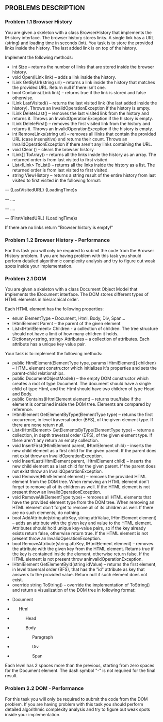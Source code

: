 ## PROBLEMS DESCRIPTION


### Problem 1.1	Browser History

You are given a skeleton with a class BrowserHistory that implements the IHistory interface. The browser history stores links. A single link has a URL (string) and loading time in seconds (int). You task is to store the provided links inside the history. The last added link is on top of the history.

Implement the following methods:

  +	int Size – returns the number of links that are stored inside the browser history.
  +	void Open(ILink link) – adds a link inside the history.
  +	ILink GetByUrl(string url) – returns a link inside the history that matches the provided URL. Return null if there isn't one.
  +	bool Contains(ILink link) – returns true if the link is stored and false otherwise.
  +	ILink LastVisited() – returns the last visited link (the last added inside the history). Throws an InvalidOperationException if the history is empty.
  +	ILink DeleteLast() – removes the last visited link from the history and returns it. Throws an InvalidOperationException if the history is empty.
  +	ILink DeleteFirst() – removes the first visited link from the history and returns it. Throws an InvalidOperationException if the history is empty.
  +	int RemoveLinks(string url) – removes all llinks that contain the provided URL (case insensitive) and returns their count. Throws an InvalidOperationException if there aren't any links containing the URL.
  +	void Clear () – clears the browser history
  +	ILink[] ToArray() – returns all the links inside the history as an array. The returned order is from last visited to first visited.
  +	List\<ILink\> ToList() – returns all the links inside the history as a list. The returned order is from last visited to first visited.
  +	string ViewHistory – returns a string result of the entire history from last visited to first visited in the following format:

-- {LastVisitedURL} {LoadingTime}s

-- ….

-- ….

-- {FirstVisitedURL} {LoadingTime}s

If there are no links return "Browser history is empty!"

### Problem 1.2	Browser History - Performance

For this task you will only be required to submit the code from the Browser History problem. If you are having problem with this task you should perform detailed algorithmic complexity analysis and try to figure out weak spots inside your implementation.

### Problem 2.1	DOM

You are given a skeleton with a class Document Object Model that implements the IDocument interface. The DOM stores different types of HTML elements in hierarchical order. 

Each HTML element has the following properties:

  +	enum ElementType – Document, Html, Body, Div, Span…
  +	IHtmlElement Parent – the parent of the given element
  +	List\<IHtmlElement\> Children - a collection of children. The tree structure should not have a limit of how many children it holds.
  +	Dictionary\<string, string\> Attributes – a collection of attributes. Each attribute has a unique key value pair.

Your task is to implement the following methods:

  +	public HtmlElement(ElementType type, params IHtmlElement[] children) – HTML element constructor which initializes it's properties and sets the parent-child relationships.
  +	public DocumentObjectModel() – the empty DOM constructor which creates a root of type Document. The document should have a single child of type Html, and the Html should have two children of type Head and Body.
  +	public Contains(IHtmlElement element) – returns true/false if the element is contained inside the DOM tree. Elements are compared by reference.
  +	IHtmlElement GetElementByType(ElementType type) – returns the first occurrence, in level traversal order (BFS), of the given element type. If there are none return null.
  +	List\<IHtmlElement\> GetElementsByType(ElementType type) – returns a collection, in depth traversal order (DFS), of the given element type. If there aren't any return an empty collection.
  +	void InsertFirst(IHtmlElement parent, IHtmlElement child) – inserts the new child element as a first child for the given parent. If the parent does not exist throw an InvalidOperationException.
  +	void InsertLast(IHtmlElement parent, IHtmlElement child) – inserts the new child element as a last child for the given parent. If the parent does not exist throw an InvalidOperationException.
  +	void Remove(IHtmlElement element) – removes the provided HTML element from the DOM tree. When removing an HTML element don't forget to remove all of its children as well. If the HTML element is not present throw an InvalidOperationException.
  +	void RemoveAll(ElementType type) – removes all HTML elements that have the provided element type from the DOM tree. When removing an HTML element don't forget to remove all of its children as well. If there are no such elements, do nothing.
  +	bool AddAttribute(string attrKey, string attrValue, IHtmlElement element) – adds an attribute with the given key and value to the HTML element. Attributes should hold unique key-value pairs, so if the key already exists return false, otherwise return true. If the HTML element is not present throw an InvalidOperationException.
  +	bool RemoveAttribute(string attrKey, IHtmlElement element) – removes the attribute with the given key from the HTML element. Returns true if the key is contained inside the element, otherwise return false. If the HTML element is not present throw anInvalidOperationException.
  +	IHtmlElement GetElementById(string idValue) – returns the first element, in level traversal order (BFS), that has the "id" attribute as key that answers to the provided value. Return null if such element does not exist.
  +	override string ToString() – override the implementation of ToString() and return a visualization of the DOM tree in following format:

-	Document

-	&ensp; &ensp; Html

-	&ensp; &ensp; &ensp; &ensp; Head

-	&ensp; &ensp; &ensp; &ensp; Body

-	&ensp; &ensp; &ensp; &ensp; &ensp; &ensp; Paragraph

-	&ensp; &ensp; &ensp; &ensp; &ensp; &ensp; Div

-	&ensp; &ensp; &ensp; &ensp; &ensp; &ensp; Span

Each level has 2 spaces more than the previous, starting from zero spaces for the Document element. The dash symbol "-" is not required for the final result.

### Problem 2.2	DOM - Performance

For this task you will only be required to submit the code from the DOM problem. If you are having problem with this task you should perform detailed algorithmic complexity analysis and try to figure out weak spots inside your implementation.